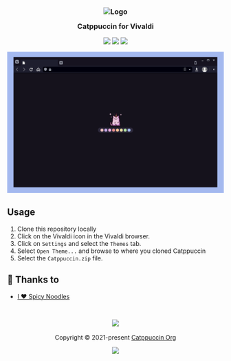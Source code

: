 <h3 align="center">
	<img src="https://raw.githubusercontent.com/catppuccin/catppuccin/dev/assets/logos/exports/1544x1544_circle.png" width="100" alt="Logo"/><br/>
	<img src="https://raw.githubusercontent.com/catppuccin/catppuccin/dev/assets/misc/transparent.png" height="30" width="0px"/>
	Catppuccin for Vivaldi
	<img src="https://raw.githubusercontent.com/catppuccin/catppuccin/dev/assets/misc/transparent.png" height="30" width="0px"/>
</h3>

<p align="center">
    <a href="https://github.com/catppuccin/vivaldi/stargazers"><img src="https://img.shields.io/github/stars/catppuccin/vivaldi?colorA=1e1e28&colorB=c9cbff&style=for-the-badge&logo=starship"></a>
    <a href="https://github.com/catppuccin/vivaldi/issues"><img src="https://img.shields.io/github/issues/catppuccin/vivaldi?colorA=1e1e28&colorB=f7be95&style=for-the-badge"></a>
    <a href="https://github.com/catppuccin/vivaldi/contributors"><img src="https://img.shields.io/github/contributors/catppuccin/vivaldi?colorA=1e1e28&colorB=b1e1a6&style=for-the-badge"></a>
</p>

<p align="center">
  <img src="https://raw.githubusercontent.com/ilovespicynoodles/vivaldi/main/assets/preview.png"/>
</p>

## Usage

1. Clone this repository locally
2. Click on the Vivaldi icon in the Vivaldi browser.
3. Click on `Settings` and select the `Themes` tab.
4. Select `Open Theme...` and browse to where you cloned Catppuccin
5. Select the `Catppuccin.zip` file.

## 💝 Thanks to

- [I ♥ Spicy Noodles](https://github.com/ilovespicynoodles)

&nbsp;

<p align="center"><img src="https://raw.githubusercontent.com/catppuccin/catppuccin/dev/assets/footers/gray0_ctp_on_line.svg?sanitize=true" /></p>
<p align="center">Copyright &copy; 2021-present <a href="https://github.com/catppuccin" target="_blank">Catppuccin Org</a>
<p align="center"><a href="https://github.com/catppuccin/catppuccin/blob/main/LICENSE"><img src="https://img.shields.io/static/v1.svg?style=for-the-badge&label=License&message=MIT&logoColor=d9e0ee&colorA=302d41&colorB=c9cbff"/></a></p>
